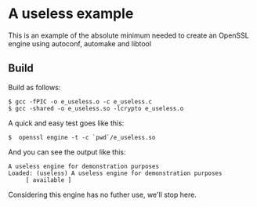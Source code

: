 # A useless example

This is an example of the absolute minimum needed to create an OpenSSL
engine using autoconf, automake and libtool

## Build

Build as follows:

    $ gcc -fPIC -o e_useless.o -c e_useless.c
	$ gcc -shared -o e_useless.so -lcrypto e_useless.o

A quick and easy test goes like this:

    $  openssl engine -t -c `pwd`/e_useless.so

And you can see the output like this:

```shell
A useless engine for demonstration purposes
Loaded: (useless) A useless engine for demonstration purposes
     [ available ]
```

Considering this engine has no futher use, we'll stop here.

